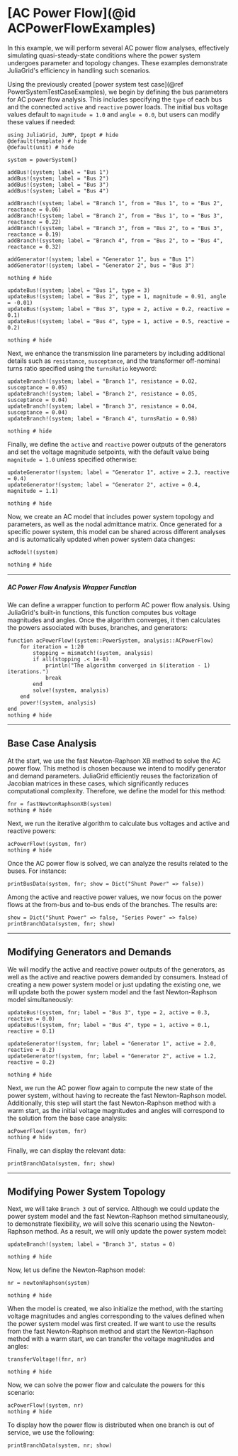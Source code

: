 # [AC Power Flow](@id ACPowerFlowExamples)
In this example, we will perform several AC power flow analyses, effectively simulating quasi-steady-state conditions where the power system undergoes parameter and topology changes. These examples demonstrate JuliaGrid's efficiency in handling such scenarios.

Using the previously created [power system test case](@ref PowerSystemTestCaseExamples), we begin by defining the bus parameters for AC power flow analysis. This includes specifying the `type` of each bus and the connected `active` and `reactive` power loads. The initial bus voltage values default to `magnitude = 1.0` and `angle = 0.0`, but users can modify these values if needed:
```@setup 4bus
using JuliaGrid, JuMP, Ipopt # hide
@default(template) # hide
@default(unit) # hide

system = powerSystem()

addBus!(system; label = "Bus 1")
addBus!(system; label = "Bus 2")
addBus!(system; label = "Bus 3")
addBus!(system; label = "Bus 4")

addBranch!(system; label = "Branch 1", from = "Bus 1", to = "Bus 2", reactance = 0.06)
addBranch!(system; label = "Branch 2", from = "Bus 1", to = "Bus 3", reactance = 0.22)
addBranch!(system; label = "Branch 3", from = "Bus 2", to = "Bus 3", reactance = 0.19)
addBranch!(system; label = "Branch 4", from = "Bus 2", to = "Bus 4", reactance = 0.32)

addGenerator!(system; label = "Generator 1", bus = "Bus 1")
addGenerator!(system; label = "Generator 2", bus = "Bus 3")

nothing # hide
```
```@example 4bus
updateBus!(system; label = "Bus 1", type = 3)
updateBus!(system; label = "Bus 2", type = 1, magnitude = 0.91, angle = -0.01)
updateBus!(system; label = "Bus 3", type = 2, active = 0.2, reactive = 0.1)
updateBus!(system; label = "Bus 4", type = 1, active = 0.5, reactive = 0.2)

nothing # hide
```

Next, we enhance the transmission line parameters by including additional details such as `resistance`, `susceptance`, and the transformer off-nominal turns ratio specified using the `turnsRatio` keyword:
```@example 4bus
updateBranch!(system; label = "Branch 1", resistance = 0.02, susceptance = 0.05)
updateBranch!(system; label = "Branch 2", resistance = 0.05, susceptance = 0.04)
updateBranch!(system; label = "Branch 3", resistance = 0.04, susceptance = 0.04)
updateBranch!(system; label = "Branch 4", turnsRatio = 0.98)

nothing # hide
```

Finally, we define the `active` and `reactive` power outputs of the generators and set the voltage magnitude setpoints, with the default value being `magnitude = 1.0` unless specified otherwise:
```@example 4bus
updateGenerator!(system; label = "Generator 1", active = 2.3, reactive = 0.4)
updateGenerator!(system; label = "Generator 2", active = 0.4, magnitude = 1.1)

nothing # hide
```

Now, we create an AC model that includes power system topology and parameters, as well as the nodal admittance matrix. Once generated for a specific power system, this model can be shared across different analyses and is automatically updated when power system data changes:
```@example 4bus
acModel!(system)

nothing # hide
```

---

##### AC Power Flow Analysis Wrapper Function
We can define a wrapper function to perform AC power flow analysis. Using JuliaGrid's built-in functions, this function computes bus voltage magnitudes and angles. Once the algorithm converges, it then calculates the powers associated with buses, branches, and generators:
```@example 4bus
function acPowerFlow!(system::PowerSystem, analysis::ACPowerFlow)
    for iteration = 1:20
        stopping = mismatch!(system, analysis)
        if all(stopping .< 1e-8)
            println("The algorithm converged in $(iteration - 1) iterations.")
            break
        end
        solve!(system, analysis)
    end
    power!(system, analysis)
end
nothing # hide
```

---

## Base Case Analysis
At the start, we use the fast Newton-Raphson XB method to solve the AC power flow. This method is chosen because we intend to modify generator and demand parameters. JuliaGrid efficiently reuses the factorization of Jacobian matrices in these cases, which significantly reduces computational complexity. Therefore, we define the model for this method:
```@example 4bus
fnr = fastNewtonRaphsonXB(system)
nothing # hide
```

Next, we run the iterative algorithm to calculate bus voltages and active and reactive powers:
```@example 4bus
acPowerFlow!(system, fnr)
nothing # hide
```

Once the AC power flow is solved, we can analyze the results related to the buses. For instance:
```@example 4bus
printBusData(system, fnr; show = Dict("Shunt Power" => false))
```

Among the active and reactive power values, we now focus on the power flows at the from-bus and to-bus ends of the branches. The results are:
```@example 4bus
show = Dict("Shunt Power" => false, "Series Power" => false)
printBranchData(system, fnr; show)
```

---

## Modifying Generators and Demands
We will modify the active and reactive power outputs of the generators, as well as the active and reactive powers demanded by consumers. Instead of creating a new power system model or just updating the existing one, we will update both the power system model and the fast Newton-Raphson model simultaneously:
```@example 4bus
updateBus!(system, fnr; label = "Bus 3", type = 2, active = 0.3, reactive = 0.0)
updateBus!(system, fnr; label = "Bus 4", type = 1, active = 0.1, reactive = 0.1)

updateGenerator!(system, fnr; label = "Generator 1", active = 2.0, reactive = 0.2)
updateGenerator!(system, fnr; label = "Generator 2", active = 1.2, reactive = 0.2)

nothing # hide
```

Next, we run the AC power flow again to compute the new state of the power system, without having to recreate the fast Newton-Raphson model. Additionally, this step will start the fast Newton-Raphson method with a warm start, as the initial voltage magnitudes and angles will correspond to the solution from the base case analysis:
```@example 4bus
acPowerFlow!(system, fnr)
nothing # hide
```

Finally, we can display the relevant data:
```@example 4bus
printBranchData(system, fnr; show)
```

---

## Modifying Power System Topology
Next, we will take `Branch 3` out of service. Although we could update the power system model and the fast Newton-Raphson method simultaneously, to demonstrate flexibility, we will solve this scenario using the Newton-Raphson method. As a result, we will only update the power system model:
```@example 4bus
updateBranch!(system; label = "Branch 3", status = 0)

nothing # hide
```

Now, let us define the Newton-Raphson model:
```@example 4bus
nr = newtonRaphson(system)

nothing # hide
```

When the model is created, we also initialize the method, with the starting voltage magnitudes and angles corresponding to the values defined when the power system model was first created. If we want to use the results from the fast Newton-Raphson method and start the Newton-Raphson method with a warm start, we can transfer the voltage magnitudes and angles:
```@example 4bus
transferVoltage!(fnr, nr)

nothing # hide
```

Now, we can solve the power flow and calculate the powers for this scenario:
```@example 4bus
acPowerFlow!(system, nr)
nothing # hide
```

To display how the power flow is distributed when one branch is out of service, we use the following:
```@example 4bus
printBranchData(system, nr; show)
```
